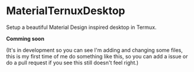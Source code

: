# MaterialTernuxDesktop
Setup a beautiful Material Design inspired desktop in Termux.

**Comming soon**

(It's in development so you can see I'm adding and changing some files, this is my first time of me do something like this, so you can add a issue or do a pull request if you see this still doesn't feel right.)
